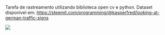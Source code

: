 Tarefa de rastreamento utilizando biblioteca open cv e python. 
Dataset disponível em: https://steemit.com/programming/@kasperfred/looking-at-german-traffic-signs



![](outpy(1).gif)

